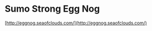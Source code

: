 <!--
id: 13527194265
link: http://tumblr.atmos.org/post/13527194265/sumo-strong-egg-nog
slug: sumo-strong-egg-nog
date: Tue Nov 29 2011 18:20:56 GMT-0800 (PST)
publish: 2011-11-029
tags: 
title: Sumo Strong Egg Nog
-->


Sumo Strong Egg Nog
===================

[http://eggnog.seaofclouds.com/](http://eggnog.seaofclouds.com/)

